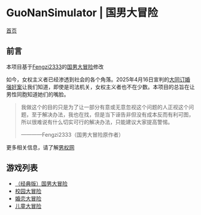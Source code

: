 # GuoNanSimulator | 国男大冒险

[首页](https://guonan-hub2333.github.io/)

## 前言

本项目基于[Fengzi2333](https://github.com/Fengzi2333/GuoNanSimulator)的[国男大冒险](https://fengzi2333.github.io/GuoNanSimulator/index.html)修改

如今，女权主义者已经渗透到社会的各个角落。2025年4月16日宣判的[大同订婚强奸案](https://baijiahao.baidu.com/s?id=1829604126380725987&wfr=spider&for=pc)让我们知道，即使是司法机关，女权主义者也不在少数。本项目的总旨在让男性同胞知道她们的嘴脸。

> 我做这个的目的只是为了让一部分有意或无意忽视这个问题的人正视这个问题，至于解决办法，我也在找，但是当下诬告非但没有成本反而有利可图，所以很难说有什么切实可行的解决办法，只能建议大家提高警惕。
> 
> ————Fengzi2333（国男大冒险原作者）

更多相关信息，请了解[男权网](https://guonan-hub2333.github.io/)

## 游戏列表

- [（经典版）国男大冒险](./classic/index.html)
- [校园大冒险](./school/index.html)
- [婚恋大冒险](./hunlian/index.html)
- [儿童大冒险](./children/index.html)
